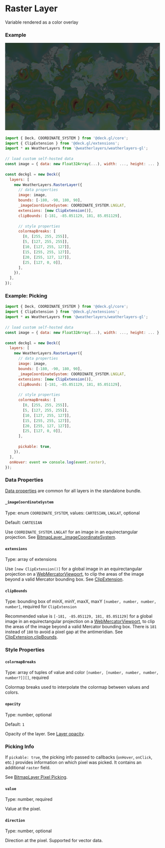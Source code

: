 # Raster Layer

Variable rendered as a color overlay

### Example

![Raster Layer](../../../.gitbook/assets/raster-layer.png)

```javascript
import { Deck, COORDINATE_SYSTEM } from '@deck.gl/core';
import { ClipExtension } from '@deck.gl/extensions';
import * as WeatherLayers from '@weatherlayers/weatherlayers-gl';

// load custom self-hosted data
const image = { data: new Float32Array(...), width: ..., height: ... };

const deckgl = new Deck({
  layers: [
    new WeatherLayers.RasterLayer({
      // data properties
      image: image,
      bounds: [-180, -90, 180, 90],
      _imageCoordinateSystem: COORDINATE_SYSTEM.LNGLAT,
      extensions: [new ClipExtension()],
      clipBounds: [-181, -85.051129, 181, 85.051129],
      
      // style properties
      colormapBreaks: [
        [0, [255, 255, 255]],
        [5, [127, 255, 255]],
        [10, [127, 255, 127]],
        [15, [255, 255, 127]],
        [20, [255, 127, 127]],
        [25, [127, 0, 0]],
      ],
    }),
  ],
});
```

### Example: Picking

```javascript
import { Deck, COORDINATE_SYSTEM } from '@deck.gl/core';
import { ClipExtension } from '@deck.gl/extensions';
import * as WeatherLayers from '@weatherlayers/weatherlayers-gl';

// load custom self-hosted data
const image = { data: new Float32Array(...), width: ..., height: ... };

const deckgl = new Deck({
  layers: [
    new WeatherLayers.RasterLayer({
      // data properties
      image: image,
      bounds: [-180, -90, 180, 90],
      _imageCoordinateSystem: COORDINATE_SYSTEM.LNGLAT,
      extensions: [new ClipExtension()],
      clipBounds: [-181, -85.051129, 181, 85.051129],
      
      // style properties
      colormapBreaks: [
        [0, [255, 255, 255]],
        [5, [127, 255, 255]],
        [10, [127, 255, 127]],
        [15, [255, 255, 127]],
        [20, [255, 127, 127]],
        [25, [127, 0, 0]],
      ],

      pickable: true,
    }),
  ],
  onHover: event => console.log(event.raster),
});
```

### Data Properties

[Data properties](../data.md#data-properties) are common for all layers in the standalone bundle.

#### `_imageCoordinateSystem`

Type: enum `COORDINATE_SYSTEM`, values: `CARTESIAN`, `LNGLAT`, optional

Default: `CARTESIAN`

Use `COORDINATE_SYSTEM.LNGLAT` for an image in an equirectangular projection. See [BitmapLayer.\_imageCoordinateSystem](https://deck.gl/docs/api-reference/layers/bitmap-layer#\_imagecoordinatesystem).

#### `extensions`

Type: array of extensions

Use `[new ClipExtension()]` for a global image in an equirectangular projection on a [WebMercatorViewport](https://deck.gl/docs/api-reference/core/web-mercator-viewport), to clip the areas of the image beyond a valid Mercator bounding box. See [ClipExtension](https://deck.gl/docs/api-reference/extensions/clip-extension).

#### `clipBounds`

Type: bounding box of minX, minY, maxX, maxY `[number, number, number, number]`, required for `ClipExtension`

Recommended value is `[-181, -85.051129, 181, 85.051129]` for a global image in an equirectangular projection on a [WebMercatorViewport](https://deck.gl/docs/api-reference/core/web-mercator-viewport), to clip the areas of the image beyond a valid Mercator bounding box. There is `181` instead of `180` to avoid a pixel gap at the antimeridian. See [ClipExtension.clipBounds](https://deck.gl/docs/api-reference/extensions/clip-extension#clipbounds).

### Style Properties

#### `colormapBreaks`

Type: array of tuples of value and color `[number, [number, number, number, number?]][]`, required

Colormap breaks used to interpolate the colormap between values and colors.

#### `opacity`

Type: number, optional

Default: `1`

Opacity of the layer. See [Layer opacity](https://deck.gl/docs/api-reference/core/layer#opacity).

### Picking Info

If `pickable: true`, the picking info passed to callbacks (`onHover`, `onClick`, etc.) provides information on which pixel was picked. It contains an additional `raster` field.

See [BitmapLayer Pixel Picking](https://deck.gl/docs/api-reference/layers/bitmap-layer#pixel-picking).

#### `value`

Type: number, required

Value at the pixel.

#### `direction`

Type: number, optional

Direction at the pixel. Supported for vector data.
